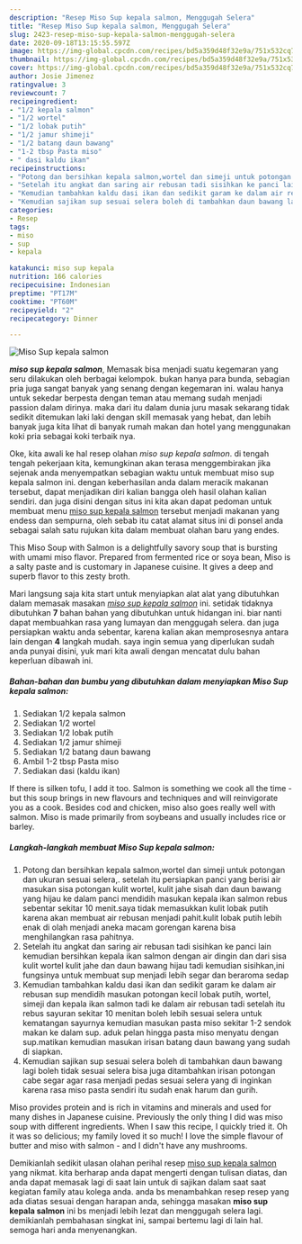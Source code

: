 ```yaml
---
description: "Resep Miso Sup kepala salmon, Menggugah Selera"
title: "Resep Miso Sup kepala salmon, Menggugah Selera"
slug: 2423-resep-miso-sup-kepala-salmon-menggugah-selera
date: 2020-09-18T13:15:55.597Z
image: https://img-global.cpcdn.com/recipes/bd5a359d48f32e9a/751x532cq70/miso-sup-kepala-salmon-foto-resep-utama.jpg
thumbnail: https://img-global.cpcdn.com/recipes/bd5a359d48f32e9a/751x532cq70/miso-sup-kepala-salmon-foto-resep-utama.jpg
cover: https://img-global.cpcdn.com/recipes/bd5a359d48f32e9a/751x532cq70/miso-sup-kepala-salmon-foto-resep-utama.jpg
author: Josie Jimenez
ratingvalue: 3
reviewcount: 7
recipeingredient:
- "1/2 kepala salmon"
- "1/2 wortel"
- "1/2 lobak putih"
- "1/2 jamur shimeji"
- "1/2 batang daun bawang"
- "1-2 tbsp Pasta miso"
- " dasi kaldu ikan"
recipeinstructions:
- "Potong dan bersihkan kepala salmon,wortel dan simeji untuk potongan dan ukuran sesuai selera,. setelah itu persiapkan panci yang berisi air masukan sisa potongan kulit wortel, kulit jahe sisah dan daun bawang yang hijau ke dalam panci mendidih masukan kepala ikan salmon rebus sebentar sekitar 10 menit.saya tidak memasukkan kulit lobak putih karena akan membuat air rebusan menjadi pahit.kulit lobak putih lebih enak di olah menjadi aneka macam gorengan karena bisa menghilangkan rasa pahitnya."
- "Setelah itu angkat dan saring air rebusan tadi sisihkan ke panci lain kemudian bersihkan kepala ikan salmon dengan air dingin dan dari sisa kulit wortel kulit jahe dan daun bawang hijau tadi kemudian sisihkan,ini fungsinya untuk membuat sup menjadi lebih segar dan beraroma sedap"
- "Kemudian tambahkan kaldu dasi ikan dan sedikit garam ke dalam air rebusan sup mendidih masukan potongan kecil lobak putih, wortel, simeji dan kepala ikan salmon tadi ke dalam air rebusan tadi setelah itu rebus sayuran sekitar 10 menitan boleh lebih sesuai selera untuk kematangan sayurnya kemudian masukan pasta miso sekitar 1-2 sendok makan ke dalam sup. aduk pelan hingga pasta miso menyatu dengan sup.matikan kemudian masukan irisan batang daun bawang yang sudah di siapkan."
- "Kemudian sajikan sup sesuai selera boleh di tambahkan daun bawang lagi boleh tidak sesuai selera bisa juga ditambahkan irisan potongan cabe segar agar rasa menjadi pedas sesuai selera yang di inginkan karena rasa miso pasta sendiri itu sudah enak harum dan gurih."
categories:
- Resep
tags:
- miso
- sup
- kepala

katakunci: miso sup kepala 
nutrition: 166 calories
recipecuisine: Indonesian
preptime: "PT17M"
cooktime: "PT60M"
recipeyield: "2"
recipecategory: Dinner

---
```



![Miso Sup kepala salmon](https://img-global.cpcdn.com/recipes/bd5a359d48f32e9a/751x532cq70/miso-sup-kepala-salmon-foto-resep-utama.jpg)

<b><i>miso sup kepala salmon</i></b>, Memasak bisa menjadi suatu kegemaran yang seru dilakukan oleh berbagai kelompok. bukan hanya para bunda, sebagian pria juga sangat banyak yang senang dengan kegemaran ini. walau hanya untuk sekedar berpesta dengan teman atau memang sudah menjadi passion dalam dirinya. maka dari itu dalam dunia juru masak sekarang tidak sedikit ditemukan laki laki dengan skill memasak yang hebat, dan lebih banyak juga kita lihat di banyak rumah makan dan hotel yang menggunakan koki pria sebagai koki terbaik nya.

Oke, kita awali ke hal resep olahan <i>miso sup kepala salmon</i>. di tengah tengah pekerjaan kita, kemungkinan akan terasa menggembirakan jika sejenak anda menyempatkan sebagian waktu untuk membuat miso sup kepala salmon ini. dengan keberhasilan anda dalam meracik makanan tersebut, dapat menjadikan diri kalian bangga oleh hasil olahan kalian sendiri. dan juga disini dengan situs ini kita akan dapat pedoman untuk membuat menu <u>miso sup kepala salmon</u> tersebut menjadi makanan yang endess dan sempurna, oleh sebab itu catat alamat situs ini di ponsel anda sebagai salah satu rujukan kita dalam membuat olahan baru yang endes.

This Miso Soup with Salmon is a delightfully savory soup that is bursting with umami miso flavor. Prepared from fermented rice or soya bean, Miso is a salty paste and is customary in Japanese cuisine. It gives a deep and superb flavor to this zesty broth.


Mari langsung saja kita start untuk menyiapkan alat alat yang dibutuhkan dalam memasak masakan <u><i>miso sup kepala salmon</i></u> ini. setidak tidaknya dibutuhkan <b>7</b> bahan bahan yang dibutuhkan untuk hidangan ini. biar nanti dapat membuahkan rasa yang lumayan dan menggugah selera. dan juga persiapkan waktu anda sebentar, karena kalian akan memprosesnya antara lain dengan <b>4</b> langkah mudah. saya ingin semua yang diperlukan sudah anda punyai disini, yuk mari kita awali dengan mencatat dulu bahan keperluan dibawah ini.

<!--inarticleads1-->

##### Bahan-bahan dan bumbu yang dibutuhkan dalam menyiapkan Miso Sup kepala salmon:

1. Sediakan 1/2 kepala salmon
1. Sediakan 1/2 wortel
1. Sediakan 1/2 lobak putih
1. Sediakan 1/2 jamur shimeji
1. Sediakan 1/2 batang daun bawang
1. Ambil 1-2 tbsp Pasta miso
1. Sediakan  dasi (kaldu ikan)


If there is silken tofu, I add it too. Salmon is something we cook all the time - but this soup brings in new flavours and techniques and will reinvigorate you as a cook. Besides cod and chicken, miso also goes really well with salmon. Miso is made primarily from soybeans and usually includes rice or barley. 

<!--inarticleads2-->

##### Langkah-langkah membuat Miso Sup kepala salmon:

1. Potong dan bersihkan kepala salmon,wortel dan simeji untuk potongan dan ukuran sesuai selera,. setelah itu persiapkan panci yang berisi air masukan sisa potongan kulit wortel, kulit jahe sisah dan daun bawang yang hijau ke dalam panci mendidih masukan kepala ikan salmon rebus sebentar sekitar 10 menit.saya tidak memasukkan kulit lobak putih karena akan membuat air rebusan menjadi pahit.kulit lobak putih lebih enak di olah menjadi aneka macam gorengan karena bisa menghilangkan rasa pahitnya.
1. Setelah itu angkat dan saring air rebusan tadi sisihkan ke panci lain kemudian bersihkan kepala ikan salmon dengan air dingin dan dari sisa kulit wortel kulit jahe dan daun bawang hijau tadi kemudian sisihkan,ini fungsinya untuk membuat sup menjadi lebih segar dan beraroma sedap
1. Kemudian tambahkan kaldu dasi ikan dan sedikit garam ke dalam air rebusan sup mendidih masukan potongan kecil lobak putih, wortel, simeji dan kepala ikan salmon tadi ke dalam air rebusan tadi setelah itu rebus sayuran sekitar 10 menitan boleh lebih sesuai selera untuk kematangan sayurnya kemudian masukan pasta miso sekitar 1-2 sendok makan ke dalam sup. aduk pelan hingga pasta miso menyatu dengan sup.matikan kemudian masukan irisan batang daun bawang yang sudah di siapkan.
1. Kemudian sajikan sup sesuai selera boleh di tambahkan daun bawang lagi boleh tidak sesuai selera bisa juga ditambahkan irisan potongan cabe segar agar rasa menjadi pedas sesuai selera yang di inginkan karena rasa miso pasta sendiri itu sudah enak harum dan gurih.


Miso provides protein and is rich in vitamins and minerals and used for many dishes in Japanese cuisine. Previously the only thing I did was miso soup with different ingredients. When I saw this recipe, I quickly tried it. Oh it was so delicious; my family loved it so much! I love the simple flavour of butter and miso with salmon - and I didn&#39;t have any mushrooms. 

Demikianlah sedikit ulasan olahan perihal resep <u>miso sup kepala salmon</u> yang nikmat. kita berharap anda dapat mengerti dengan tulisan diatas, dan anda dapat memasak lagi di saat lain untuk di sajikan dalam saat saat kegiatan family atau kolega anda. anda bs menambahkan resep resep yang ada diatas sesuai dengan harapan anda, sehingga masakan <b>miso sup kepala salmon</b> ini bs menjadi lebih lezat dan menggugah selera lagi. demikianlah pembahasan singkat ini, sampai bertemu lagi di lain hal. semoga hari anda menyenangkan.
